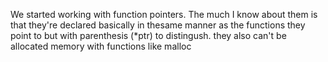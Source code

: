 We started working with function pointers. The much I know about them is that they're declared basically in thesame manner as the functions they point to but with parenthesis (*ptr) to distingush.
they also can't be allocated memory with functions like malloc
